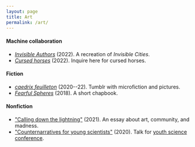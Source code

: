 ```yaml
---
layout: page
title: Art
permalink: /art/
---
```


#### Machine collaboration

- [*Invisible Authors*](/assets/invisible-authors.pdf) (2022). A
  recreation of *Invisible Cities*.
- <a href = "mailto:cursedhorses@gmail.com"><i>Cursed horses</i></a>
  (2022). Inquire here for cursed horses.

#### Fiction

- [*caedrix feuilleton*](https://caedrix.tumblr.com/)
(2020--22). Tumblr with microfiction and pictures.
- [*Fearful Spheres*](/assets/fearful-spheres.pdf) (2018). A short
  chapbook.

#### Nonfiction

- ["Calling down the lightning"](/assets/lightning.pdf) (2021). An
  essay about art, community, and madness.
- ["Counternarratives for young scientists"](/assets/reality)
  (2020). Talk for [youth science conference](https://scienceinvancouver.com/event/teen-nerd-nite-quantum-leaps-conference/).
